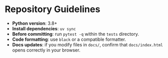# Repository Guidelines

- **Python version**: 3.8+
- **Install dependencies**: `uv sync`
- **Before committing**: run `pytest -q` within the `tests` directory.
- **Code formatting**: use `black` or a compatible formatter.
- **Docs updates**: if you modify files in `docs/`, confirm that `docs/index.html` opens correctly in your browser.
